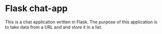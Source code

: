 # Flask chat-app

This is a chat application written in Flask. The purpose of this application is to take data from a URL and and store it in a list.